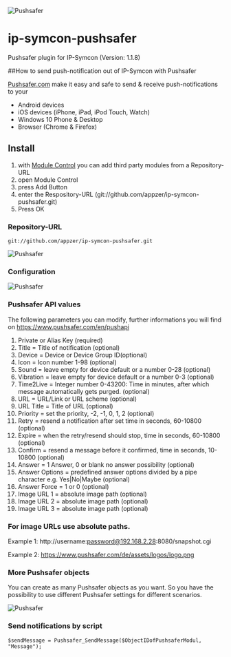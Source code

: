 ![Pushsafer](https://www.pushsafer.com/de/assets/logos/logo.png)
# ip-symcon-pushsafer
Pushsafer plugin for IP-Symcon (Version: 1.1.8)

##How to send push-notification out of IP-Symcon with Pushsafer

[Pushsafer.com](https://www.pushsafer.com) make it easy and safe to send &amp; receive push-notifications to your
- Android devices
- iOS devices (iPhone, iPad, iPod Touch, Watch)
- Windows 10 Phone & Desktop
- Browser (Chrome & Firefox)

## Install
1. with [Module Control](https://www.symcon.de/service/dokumentation/modulreferenz/module-control/) you can add third party modules from a Repository-URL
2. open Module Control
3. press Add Button
4. enter the Respository-URL (git://github.com/appzer/ip-symcon-pushsafer.git)
5. Press OK

### Repository-URL

	git://github.com/appzer/ip-symcon-pushsafer.git

![Pushsafer](https://www.pushsafer.com/de/assets/examples/ip-symcon-01.jpg)

### Configuration

![Pushsafer](https://www.pushsafer.com/de/assets/examples/ip-symcon-02.jpg)

### Pushsafer API values

The following parameters you can modify, further informations you will find on https://www.pushsafer.com/en/pushapi

1. Private or Alias Key (required)
2. Title = Title of notification (optional)
3. Device = Device or Device Group ID(optional)
4. Icon = Icon number 1-98 (optional)
5. Sound = leave empty for device default or a number 0-28 (optional)
6. Vibration = leave empty for device default or a number 0-3 (optional)
7. Time2Live = Integer number 0-43200: Time in minutes, after which message automatically gets purged. (optional)
8. URL = URL/Link or URL scheme (optional)
9. URL Title = Title of URL (optional)
10. Priority = set the priority, -2, -1, 0, 1, 2 (optional)
11. Retry = resend a notification after set time in seconds, 60-10800 (optional)
12. Expire = when the retry/resend should stop, time in seconds, 60-10800 (optional)
13. Confirm = resend a message before it confirmed, time in seconds, 10-10800 (optional)
14. Answer = 1 Answer, 0 or blank no answer possibility (optional)
15. Answer Options = predefined answer options divided by a pipe character e.g. Yes|No|Maybe (optional)
16. Answer Force = 1 or 0 (optional)
17. Image URL 1 = absolute image path (optional)
18. Image URL 2 = absolute image path (optional)
19. Image URL 3 = absolute image path (optional)

### For image URLs use absolute paths.
Example 1: http://username:password@192.168.2.28:8080/snapshot.cgi

Example 2: https://www.pushsafer.com/de/assets/logos/logo.png

### More Pushsafer objects

You can create as many Pushsafer objects as you want. So you have the possibility to use different Pushsafer settings for different scenarios.

![Pushsafer](https://www.pushsafer.com/de/assets/examples/ip-symcon-03.jpg)

### Send notifications by script

	$sendMessage = Pushsafer_SendMessage($ObjectIDofPushsaferModul, "Message");

